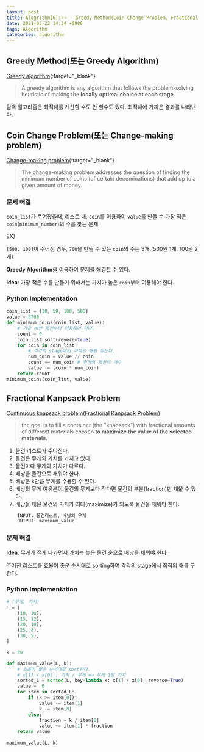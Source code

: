 ```yaml
---
layout: post
title: Alogrithm[6]:⭐⭐ - Greedy Method(Coin Change Problem, Fractional Kanpsack Problem) 
date: 2021-05-22 14:34 +0900
tags: Algorithm
categories: algorithm
---
```


## Greedy Method(또는 Greedy Algorithm)

[Greedy algorithm](https://en.wikipedia.org/wiki/Greedy_algorithm){:target="_blank"}

>A greedy algorithm is any algorithm that follows the problem-solving heuristic of making the **locally optimal choice at each stage.**

탐욕 알고리즘은 최적해를 계산할 수도 안 할수도 있다. 최적해에 가까운 결과를 나타낸다.

## Coin Change Problem(또는 Change-making problem)

[Change-making problem](https://en.wikipedia.org/wiki/Change-making_problem){:target="_blank"}

>The change-making problem addresses the question of finding the minimum number of coins (of certain denominations) that add up to a given amount of money.

### 문제 해결

`coin_list`가 주어졌을때, 리스트 내, `coin`를 이용하여 `value`를 만들 수 가장 적은 `coin`(`minimum_number`)의 수를 찾는 문제.

EX)

`[500, 100]`이 주어진 경우, `700`을 만들 수 있는 `coin`의 수는 3개.(500원 1개, 100원 2개)

**Greedy Algorithm**을 이용하여 문제를 해결할 수 있다.

**idea**: 가장 적은 수를 만들기 위해서는 가치가 높은 `coin`부터 이용해야 한다.

### Python Implementation

```py
coin_list = [10, 50, 100, 500]
value = 8760
def minimum_coins(coin_list, value):
    # 가장 비싼 동전부터 이용해야 한다.
    count = 0
    coin_list.sort(revere=True)
    for coin in coin_list:
        # 각각의 stage에서 최적의 해를 찾는다.
        num_coin = value // coin
        count += num_coin # 최적의 동전의 개수
        value -= (coin * num_coin)
    return count
minimum_coins(coin_list, value)
```

## Fractional Kanpsack Problem

[Continuous knapsack problem(Fractional Kanpsack Problem)](https://en.wikipedia.org/wiki/Continuous_knapsack_problem)

>the goal is to fill a container (the "knapsack") with fractional amounts of different materials chosen **to maximize the value of the selected materials.**

1. 물건 리스트가 주어진다.
2. 물건은 무게와 가치를 가지고 있다.
3. 물건마다 무게와 가치가 다르다.
4. 배낭을 물건으로 채워야 한다.
5. 배낭은 `k`만큼 무게를 수용할 수 있다.
6. 배낭의 무게 여유분이 물건의 무게보다 작다면 물건의 부분(fraction)만 채울 수 있다.
7. 배낭을 채운 물건의 가치가 최대(maximize)가 되도록 물건을 채워야 한다.

```txt
    INPUT: 물건리스트, 배낭의 무게
    OUTPUT: maximum_value
```

### 문제 해결

**Idea**: 무게가 적게 나가면서 가치는 높은 물건 순으로 배낭을 채워야 한다.

주어진 리스트를 효율이 좋운 순서대로 sorting하여 각각의 stage에서 최적의 해를 구한다.

### Python Implementation

```py
# (무게, 가치)
L = [
    (10, 10),
    (15, 12),
    (20, 10),
    (25, 8),
    (30, 5),
]

k = 30

def maximum_value(L, k):
    # 효율이 좋은 순서대로 sort한다.
    # x[1] / x[0] : 가치 / 무게 => 무게 1당 가치
    sorted_L = sorted(L, key=lambda x: x[1] / x[0], reverse=True)
    value =  0
    for item in sorted_L:
        if (k >= item[0]):
            value += item[1]
            k -= item[0]
        else:
            fraction = k / item[0]
            value += item[1] * fraction
    return value
    
maximum_value(L, k)
```
